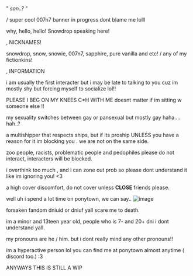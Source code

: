 " *son..?* "

/ super cool 007n7 banner in progress dont blame me lolll


why, hello, hello! Snowdrop speaking here!

  , NICKNAMES!

snowdrop, snow, snowie, 007n7, sapphire, pure vanilla and etc! / any of my fictionkins!
  
  , INFORMATION

i am usually the first interacter but i may be late to talking to you cuz im mostly shy but forcing myself to socialize lol!!

PLEASE I BEG ON MY KNEES C*H WITH ME doesnt matter if im sitting w someone else !!

my sexuality switches between gay or pansexual but mostly gay haha.... hah..?

a multishipper that respects ships, but if its proship UNLESS you have a reason for it im blocking you . we are not on the same side.

zoo people, racists, problematic people and pedophiles please do not interact, interacters will be blocked.

i overthink too much , and i can zone out prob so please dont understand it like im ignoring you! <3

a high cover discomfort, do not cover unless **CLOSE** friends please.

well uh i spend a lot time on ponytown, we can say..
![image](https://github.com/user-attachments/assets/be7ede2d-d907-49a9-9f58-eb1cddf5fca3)

forsaken fandom dniuid or dniuf yall scare me to death.

im a minor and 13teen year old, people who is 7- and 20+ dni i dont understand yall.

my pronouns are he / him. but i dont really mind any other pronouns!!

im a hyperactive person lol you can find me at ponytown almost anytime ( discord too.) :3

ANYWAYS THIS IS STILL A WIP

